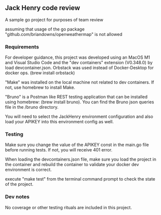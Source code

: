 ## Jack Henry code review

A sample go project for purposes of team review

assuming that usage of the go package "github.com/briandowns/openweathermap" is not allowed

### Requirements

For developer guidance, this project was developed using an MacOS M1 and Visual Studio Code and the "dev containers" extension (V0.348.0) by load devcontainer.json.  Orbstack was used instead of Docker-Desktop for docker ops.  (brew install orbstack)

"Make" was installed on the local machine not related to dev containers. If not, use homebrew to install Make.

"Bruno" is a Postman like REST testing application that can be installed using homebrew:
(brew install bruno).  You can find the Bruno json queries file in the /bruno directory.

You will need to select the JackHenry environment configuration and also load your APIKEY into this
environment config as well.

### Testing

Make sure you change the value of the APIKEY const in the main.go file before running tests. If not, you will receive 401 error.

When loading the devcontainers.json file, make sure you load the project in the container and rebuild the container to validate your docker dev environment is correct.

execute "make test" from the terminal command prompt to check the state of the project.

### Dev notes

No coverage or other testing rituals are included in this project.

